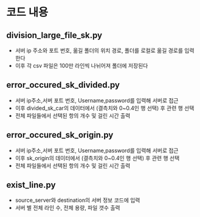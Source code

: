 # 코드 내용 

## division_large_file_sk.py
- 서버 ip 주소와 포트 번호, 옮길 폴더의 위치 경로, 폴더를 로컬로 옮길 경로를 입력한다
- 이후 각 csv 파일은 100만 라인씩 나뉘어져 폴더에 저장된다


## error_occured_sk_divided.py
- 서버 ip주소,서버 포트 번호, Username,password를 입력해 서버로 접근
- 이후 divided_sk_car의 데이터에서 (결측치와 0~0.4인 행 선택) 후 관련 행 선택
- 전체 파일들에서 선택된 항의 개수 및 걸린 시간 출력

## error_occured_sk_origin.py
- 서버 ip주소,서버 포트 번호, Username,password를 입력해 서버로 접근
- 이후 sk_origin의 데이터에서 (결측치와 0~0.4인 행 선택) 후 관련 행 선택
- 전체 파일들에서 선택된 항의 개수 및 걸린 시간 출력

## exist_line.py
- source_server와 destination의 서버 정보 코드에 입력
- 서버 별 전체 라인 수, 전체 용량, 파일 갯수 출력
